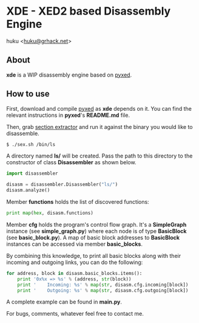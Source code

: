 # XDE - XED2 based Disassembly Engine

huku &lt;[huku@grhack.net](mailto:huku@grhack.net)&gt;


## About

**xde** is a WIP disassembly engine based on [pyxed](https://github.com/huku-/pyxed).


## How to use

First, download and compile [pyxed](https://github.com/huku/pyxed) as **xde**
depends on it. You can find the relevant instructions in **pyxed**'s
**README.md** file.

Then, grab [section extractor](https://github.com/huku-/sex) and run it against
the binary you would like to disassemble.

```sh
$ ./sex.sh /bin/ls
```

A directory named **ls/** will be created. Pass the path to this directory to
the constructor of class **Disassembler** as shown below.

```python
import disassembler

disasm = disassembler.Disassembler("ls/")
disasm.analyze()
```

Member **functions** holds the list of discovered functions:

```python
print map(hex, disasm.functions)
```

Member **cfg** holds the program's control flow graph. It's a **SimpleGraph**
instance (see **simple_graph.py**) where each node is of type **BasicBlock**
(see **basic_block.py**). A map of basic block addresses to **BasicBlock**
instances can be accessed via member **basic_blocks**.

By combining this knowledge, to print all basic blocks along with their incoming
and outgoing links, you can do the following:

```python
for address, block in disasm.basic_blocks.items():
    print '0x%x => %s' % (address, str(block))
    print '    Incoming: %s' % map(str, disasm.cfg.incoming[block])
    print '    Outgoing: %s' % map(str, disasm.cfg.outgoing[block])
```

A complete example can be found in **main.py**.

For bugs, comments, whatever feel free to contact me.

